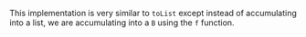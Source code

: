 This implementation is very similar to `toList` except instead of accumulating into a list, we are
accumulating into a `B` using the `f` function.
